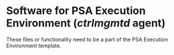 # Software for PSA Execution Environment (*ctrlmgmtd* agent)

These files or functionality need to be a part of the PSA Execution Environment template.

